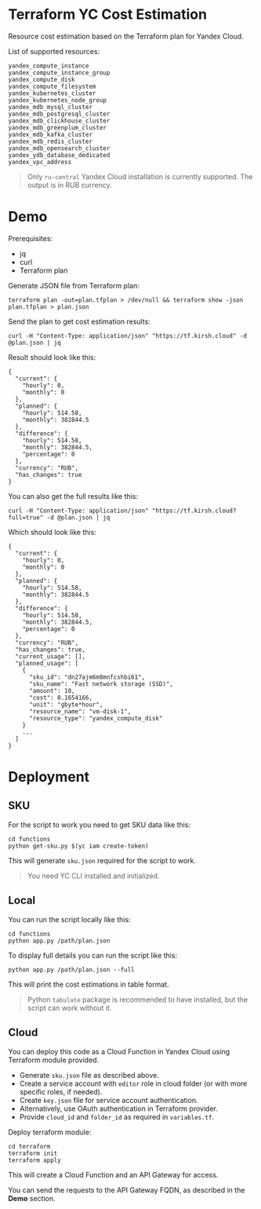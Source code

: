 # Terraform YC Cost Estimation
Resource cost estimation based on the Terraform plan for Yandex Cloud.

List of supported resources:
```
yandex_compute_instance
yandex_compute_instance_group
yandex_compute_disk
yandex_compute_filesystem
yandex_kubernetes_cluster
yandex_kubernetes_node_group
yandex_mdb_mysql_cluster
yandex_mdb_postgresql_cluster
yandex_mdb_clickhouse_cluster
yandex_mdb_greenplum_cluster
yandex_mdb_kafka_cluster
yandex_mdb_redis_cluster
yandex_mdb_opensearch_cluster
yandex_ydb_database_dedicated
yandex_vpc_address
```

> Only `ru-central` Yandex Cloud installation is currently supported. The output is in RUB currency.

# Demo

Prerequisites:
- jq
- curl
- Terraform plan

Generate JSON file from Terraform plan:
```
terraform plan -out=plan.tfplan > /dev/null && terraform show -json plan.tfplan > plan.json
```

Send the plan to get cost estimation results:
```
curl -H "Content-Type: application/json" "https://tf.kirsh.cloud" -d @plan.json | jq
```

Result should look like this:
```
{
  "current": {
    "hourly": 0,
    "monthly": 0
  },
  "planned": {
    "hourly": 514.58,
    "monthly": 382844.5
  },
  "difference": {
    "hourly": 514.58,
    "monthly": 382844.5,
    "percentage": 0
  },
  "currency": "RUB",
  "has_changes": true
}
```
You can also get the full results like this:
```
curl -H "Content-Type: application/json" "https://tf.kirsh.cloud?full=true" -d @plan.json | jq
```
Which should look like this:
```
{
  "current": {
    "hourly": 0,
    "monthly": 0
  },
  "planned": {
    "hourly": 514.58,
    "monthly": 382844.5
  },
  "difference": {
    "hourly": 514.58,
    "monthly": 382844.5,
    "percentage": 0
  },
  "currency": "RUB",
  "has_changes": true,
  "current_usage": [],
  "planned_usage": [
    {
      "sku_id": "dn27ajm6m8mnfcshbi61",
      "sku_name": "Fast network storage (SSD)",
      "amount": 10,
      "cost": 0.1654166,
      "unit": "gbyte*hour",
      "resource_name": "vm-disk-1",
      "resource_type": "yandex_compute_disk"
    }
    ...
  ]
}
```

# Deployment

## SKU

For the script to work you need to get SKU data like this:

```
cd functions
python get-sku.py $(yc iam create-token)
```
This will generate `sku.json` required for the script to work.

> You need YC CLI installed and initialized.

## Local

You can run the script locally like this:
```
cd functions
python app.py /path/plan.json
```

To display full details you can run the script like this:
```
python app.py /path/plan.json --full
```

This will print the cost estimations in table format.

> Python `tabulate` package is recommended to have installed, but the script can work without it.

## Cloud

You can deploy this code as a Cloud Function in Yandex Cloud using Terraform module provided.

- Generate `sku.json` file as described above.
- Create a service account with `editor` role in cloud folder (or with more specific roles, if needed).
- Create `key.json` file for service account authentication.
- Alternatively, use OAuth authentication in Terraform provider.
- Provide `cloud_id` and `folder_id` as required in `variables.tf`.

Deploy terraform module:
```
cd terraform
terraform init
terraform apply
```

This will create a Cloud Function and an API Gateway for access.

You can send the requests to the API Gateway FQDN, as described in the **Demo** section.